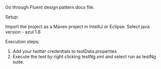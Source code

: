 Go through Fluent design pattern.docx file.

Setup:

Import the project as a Maven project in IntelliJ or Eclipse.
Select java version - azul 1.8

Execution steps:
1. Add your twitter credentials to testData.properties
2. Execute the test by right clicking testNg.xml and select run as testNg suite.